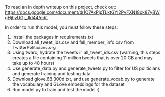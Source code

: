 To read an in depth writeup on this project, check out: 
https://docs.google.com/document/d/1O7AxPipTLktGYl2PvFXN18ok87yBWgHjhyUGj_Jld44/edit

In order to run this model, you must follow these steps:
1. Install the packages in requirements.txt
2. Download all_tweet_ids.csv and full_member_info.csv from TwitterPoliticians.org
3. Using twarc, hydrate the tweets in all_tweet_ids.csv (warning, this steps creates a file containing 11 
million tweets that is over 20 GB and may take up to 48 hours)
4. Use generate_data.py and generate_tweets.py to filter for US politicians and generate training and testing
data
5. Download glove.6B.300d.txt, and use generate_vocab.py to generate the vocabulary and GLoVe embeddings for the dataset
6. Run model.py to train and test the model :)
